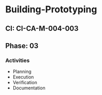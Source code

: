# Building-Prototyping

## CI: CI-CA-M-004-003
## Phase: 03

### Activities
- Planning
- Execution
- Verification
- Documentation
